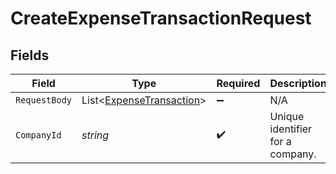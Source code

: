 # CreateExpenseTransactionRequest


## Fields

| Field                                                                 | Type                                                                  | Required                                                              | Description                                                           | Example                                                               |
| --------------------------------------------------------------------- | --------------------------------------------------------------------- | --------------------------------------------------------------------- | --------------------------------------------------------------------- | --------------------------------------------------------------------- |
| `RequestBody`                                                         | List<[ExpenseTransaction](../../Models/Shared/ExpenseTransaction.md)> | :heavy_minus_sign:                                                    | N/A                                                                   |                                                                       |
| `CompanyId`                                                           | *string*                                                              | :heavy_check_mark:                                                    | Unique identifier for a company.                                      | 8a210b68-6988-11ed-a1eb-0242ac120002                                  |